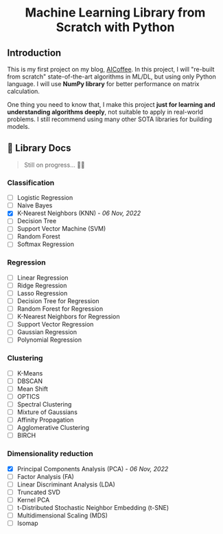 <h1 align="center"> Machine Learning Library from Scratch with Python</h1>

## Introduction

This is my first project on my blog, [AICoffee](https://ai-coffee.github.io/). In this project, I will "re-built from scratch" state-of-the-art algorithms in ML/DL, but using only Python language. I will use **NumPy library** for better performance on matrix calculation.

One thing you need to know that, I make this project **just for learning and understanding algorithms deeply**, not suitable to apply in real-world problems. I still recommend using many other SOTA libraries for building models.

## 📄 Library Docs
> Still on progress... 😶‍🌫️
### Classification
 - [ ] Logistic Regression
 - [ ] Naive Bayes
 - [x] K-Nearest Neighbors (KNN) - *06 Nov, 2022*
 - [ ] Decision Tree
 - [ ] Support Vector Machine (SVM)
 - [ ] Random Forest
 - [ ] Softmax Regression

### Regression
- [ ] Linear Regression
- [ ] Ridge Regression
- [ ] Lasso Regression
- [ ] Decision Tree for Regression
- [ ] Random Forest for Regression
- [ ] K-Nearest Neighbors for Regression
- [ ] Support Vector Regression
- [ ] Gaussian Regression
- [ ] Polynomial Regression

### Clustering
- [ ] K-Means
- [ ] DBSCAN
- [ ] Mean Shift
- [ ] OPTICS
- [ ] Spectral Clustering
- [ ] Mixture of Gaussians
- [ ] Affinity Propagation
- [ ] Agglomerative Clustering
- [ ] BIRCH

### Dimensionality reduction
- [x] Principal Components Analysis (PCA) - *06 Nov, 2022*
- [ ] Factor Analysis (FA)
- [ ] Linear Discriminant Analysis (LDA)
- [ ] Truncated SVD
- [ ] Kernel PCA
- [ ] t-Distributed Stochastic Neighbor Embedding (t-SNE)
- [ ] Multidimensional Scaling (MDS)
- [ ] Isomap
